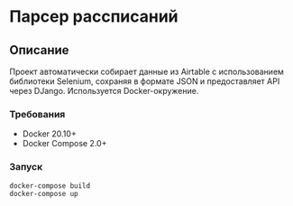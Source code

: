 # Парсер рассписаний
## Описание
Проект автоматически собирает данные из Airtable c использованием библиотеки Selenium, сохраняя в формате JSON и предоставляет API через DJango. Используется Docker-окружение.

### Требования
- Docker 20.10+
- Docker Compose 2.0+

### Запуск
```bash
docker-compose build
docker-compose up
